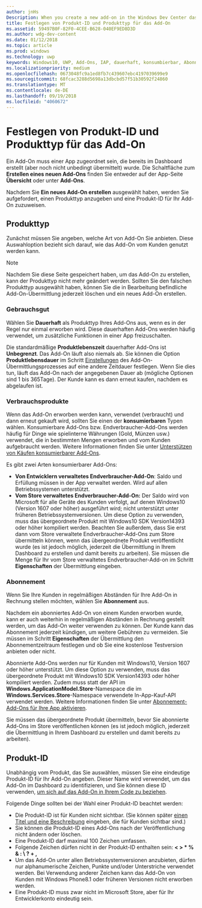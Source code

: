 ```yaml
---
author: jnHs
Description: When you create a new add-on in the Windows Dev Center dashboard, you need to specify a product type and assign it a product ID.
title: Festlegen von Produkt-ID und Produkttyp für das Add-On
ms.assetid: 59497B0F-82F0-4CEE-B628-040EF9ED8D3D
ms.author: wdg-dev-content
ms.date: 01/12/2018
ms.topic: article
ms.prod: windows
ms.technology: uwp
keywords: Windows10, UWP, Add-Ons, IAP, dauerhaft, konsumbierbar, Abonnement, Produkt, Typ, Produkt-ID, In-App-Kauf, In-App-Produkt
ms.localizationpriority: medium
ms.openlocfilehash: 0673048fc9a1ed8fb7c439607ebc4197039699e9
ms.sourcegitcommit: 68fcac3288d5698a13dbcbd57f51b30592f24860
ms.translationtype: MT
ms.contentlocale: de-DE
ms.lasthandoff: 09/19/2018
ms.locfileid: "4060672"
---
```

# <a name="set-your-add-on-product-type-and-product-id"></a>Festlegen von Produkt-ID und Produkttyp für das Add-On

Ein Add-On muss einer App zugeordnet sein, die bereits im Dashboard erstellt (aber noch nicht unbedingt übermittelt) wurde. Die Schaltfläche zum **Erstellen eines neuen Add-Ons** finden Sie entweder auf der App-Seite **Übersicht** oder unter **Add-Ons**.

Nachdem Sie **Ein neues Add-On erstellen** ausgewählt haben, werden Sie aufgefordert, einen Produkttyp anzugeben und eine Produkt-ID für Ihr Add-On zuzuweisen.

## <a name="product-type"></a>Produkttyp

Zunächst müssen Sie angeben, welche Art von Add-On Sie anbieten. Diese Auswahloption bezieht sich darauf, wie das Add-On vom Kunden genutzt werden kann.

> [!NOTE]
> Nachdem Sie diese Seite gespeichert haben, um das Add-On zu erstellen, kann der Produkttyp nicht mehr geändert werden. Sollten Sie den falschen Produkttyp ausgewählt haben, können Sie die in Bearbeitung befindliche Add-On-Übermittlung jederzeit löschen und ein neues Add-On erstellen.

<span id="durable" />

### <a name="durable"></a>Gebrauchsgut

Wählen Sie **Dauerhaft** als Produkttyp Ihres Add-Ons aus, wenn es in der Regel nur einmal erworben wird. Diese dauerhaften Add-Ons werden häufig verwendet, um zusätzliche Funktionen in einer App freizuschalten.

Die standardmäßige **Produktlebenszeit** dauerhafter Add-Ons ist **Unbegrenzt**. Das Add-On läuft also niemals ab. Sie können die Option **Produktlebensdauer** im Schritt [Einstellungen](enter-add-on-properties.md) des Add-On-Übermittlungsprozesses auf eine andere Zeitdauer festlegen. Wenn Sie dies tun, läuft das Add-On nach der angegebenen Dauer ab (mögliche Optionen sind 1 bis 365Tage). Der Kunde kann es dann erneut kaufen, nachdem es abgelaufen ist.

<span id="consumable" />

### <a name="consumable"></a>Verbrauchsprodukte

Wenn das Add-On erworben werden kann, verwendet (verbraucht) und dann erneut gekauft wird, sollten Sie einen der **konsumierbaren** Typen wählen. Konsumierbare Add-Ons bzw. Endverbraucher-Add-Ons werden häufig für Dinge wie spielinterne Währungen (Gold, Münzen usw.) verwendet, die in bestimmten Mengen erworben und vom Kunden aufgebraucht werden. Weitere Informationen finden Sie unter [Unterstützen von Käufen konsumierbarer Add-Ons](../monetize/enable-consumable-add-on-purchases.md).

Es gibt zwei Arten konsumierbarer Add-Ons:
- **Von Entwicklern verwaltetes Endverbraucher-Add-On**: Saldo und Erfüllung müssen in der App verwaltet werden. Wird auf allen Betriebssystemen unterstützt.
- **Vom Store verwaltetes Endverbraucher-Add-On:** Der Saldo wird von Microsoft für alle Geräte des Kunden verfolgt, auf denen Windows10 (Version 1607 oder höher) ausgeführt wird; nicht unterstützt unter früheren Betriebssystemversionen. Um diese Option zu verwenden, muss das übergeordnete Produkt mit Windows10 SDK Version14393 oder höher kompiliert werden. Beachten Sie außerdem, dass Sie erst dann vom Store verwaltete Endverbraucher-Add-Ons zum Store übermitteln können, wenn das übergeordnete Produkt veröffentlicht wurde (es ist jedoch möglich, jederzeit die Übermittlung in Ihrem Dashboard zu erstellen und damit bereits zu arbeiten). Sie müssen die Menge für Ihr vom Store verwaltetes Endverbraucher-Add-on im Schritt **Eigenschaften** der Übermittlung eingeben.

<span id="subscription" />

### <a name="subscription"></a>Abonnement

Wenn Sie Ihre Kunden in regelmäßigen Abständen für Ihre Add-On in Rechnung stellen möchten, wählen Sie **Abonnement** aus.

Nachdem ein abonniertes Add-On von einem Kunden erworben wurde, kann er auch weiterhin in regelmäßigen Abständen in Rechnung gestellt werden, um das Add-On weiter verwenden zu können. Der Kunde kann das Abonnement jederzeit kündigen, um weitere Gebühren zu vermeiden. Sie müssen im Schritt **Eigenschaften** der Übermittlung den Abonnementzeitraum festlegen und ob Sie eine kostenlose Testversion anbieten oder nicht.

Abonnierte Add-Ons werden nur für Kunden mit Windows10, Version 1607 oder höher unterstützt. Um diese Option zu verwenden, muss das übergeordnete Produkt mit Windows10 SDK Version14393 oder höher kompiliert werden. Zudem muss statt der API im **Windows.ApplicationModel.Store**-Namespace die im **Windows.Services.Store**-Namespace verwendete In-App-Kauf-API verwendet werden. Weitere Informationen finden Sie unter [Abonnement-Add-Ons für Ihre App aktivieren](../monetize/enable-subscription-add-ons-for-your-app.md).

Sie müssen das übergeordnete Produkt übermitteln, bevor Sie abonnierte Add-Ons im Store veröffentlichen können (es ist jedoch möglich, jederzeit die Übermittlung in Ihrem Dashboard zu erstellen und damit bereits zu arbeiten).

## <a name="product-id"></a>Produkt-ID

Unabhängig vom Produkt, das Sie auswählen, müssen Sie eine eindeutige Produkt-ID für Ihr Add-On angeben. Dieser Name wird verwendet, um das Add-On im Dashboard zu identifizieren, und Sie können diese ID verwenden, [um sich auf das Add-On in Ihrem Code zu beziehen](../monetize/in-app-purchases-and-trials.md#how-to-use-product-ids-for-add-ons-in-your-code).

Folgende Dinge sollten bei der Wahl einer Produkt-ID beachtet werden:

-   Die Produkt-ID ist für Kunden nicht sichtbar. (Sie können später [einen Titel und eine Beschreibung](create-add-on-descriptions.md) eingeben, die für Kunden sichtbar sind.)
-   Sie können die Produkt-ID eines Add-Ons nach der Veröffentlichung nicht ändern oder löschen.
-   Eine Produkt-ID darf maximal 100 Zeichen umfassen.
-   Folgende Zeichen dürfen nicht in der Produkt-ID enthalten sein: **&lt; &gt; \* % & : \\ ? + ,**
-   Um das Add-On unter allen Betriebssystemversionen anzubieten, dürfen nur alphanumerische Zeichen, Punkte und/oder Unterstriche verwendet werden. Bei Verwendung anderer Zeichen kann das Add-On von Kunden mit Windows Phone8.1 oder früheren Versionen nicht erworben werden.
-   Eine Produkt-ID muss zwar nicht im Microsoft Store, aber für Ihr Entwicklerkonto eindeutig sein.
 
